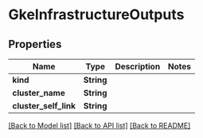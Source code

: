 # GkeInfrastructureOutputs

## Properties

Name | Type | Description | Notes
------------ | ------------- | ------------- | -------------
**kind** | **String** |  | 
**cluster_name** | **String** |  | 
**cluster_self_link** | **String** |  | 

[[Back to Model list]](../README.md#documentation-for-models) [[Back to API list]](../README.md#documentation-for-api-endpoints) [[Back to README]](../README.md)


